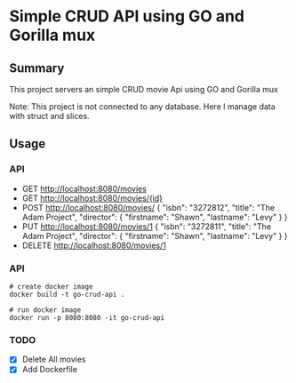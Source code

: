 # Simple CRUD API using GO and Gorilla mux

## Summary

This project servers an simple CRUD movie Api using GO and Gorilla mux

Note: This project is not connected to any database. Here I manage data with struct and slices.

## Usage

### API

- GET <http://localhost:8080/movies>
- GET <http://localhost:8080/movies/{id}>
- POST <http://localhost:8080/movies/>  {
    "isbn": "3272812",
    "title": "The Adam Project",
    "director": {
      "firstname": "Shawn",
      "lastname": "Levy"
    }
  }
- PUT <http://localhost:8080/movies/1>  {
    "isbn": "3272811",
    "title": "The Adam Project",
    "director": {
      "firstname": "Shawn",
      "lastname": "Levy"
    }
  }
- DELETE <http://localhost:8080/movies/1>

### API

```
# create docker image
docker build -t go-crud-api . 

# run docker image
docker run -p 8080:8080 -it go-crud-api    
```

### TODO

- [x] Delete All movies
- [x] Add Dockerfile
